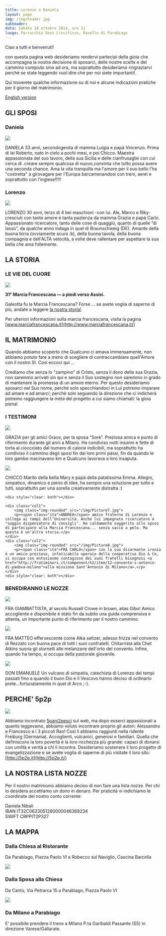 ```yaml
---
title: Lorenzo e Daniela
layout: page
img: /img/header.jpg
subheader:
data: Sabato 18 ottobre 2014, ore 11
luogo: Parrocchia Gesù Crocifisso, Ravello di Parabiago
---
```


Ciao a tutti e benvenuti! 

con questa pagina web desideriamo rendervi partecipi della gioia che accompagna la nostra decisione di sposarci, delle nostre scelte e del cammino compiuto sino ad ora, ma soprattutto desideriamo ringraziarvi perchè se state leggendo vuol dire che per noi siete importanti!. 

Qui troverete qualche informazione su di noi e alcune indicazioni pratiche per il giorno del matrimonio. 


[English version](/en/)

## GLI SPOSI

### Daniela

<img class="float img-rounded" src="/img/Picture2.jpg">

DANIELA 33 anni, secondogenita di mamma Luigia e papà Vincenzo. Prima di lei Roberto, nato in cielo a pochi mesi, e poi Chicco. Maestra appassionata del suo lavoro, della sua Sicilia e delle cianfrusaglie con cui cerca di .creare sempre qualcosa di nuovo,convinta che tutto possa avere una seconda chance. Ama la vita tranquilla ma l'amore per il suo bello l'ha "costretta" a girovagare per l'Europa barcamenandosi con treni, aerei e soprattutto con l'inglese!!!!!

### Lorenzo

<img class="float img-rounded" src="/img/Picture3.jpg">

LORENZO 30 anni, terzo di 4 bei maschioni -con lui. Ale, Marco e Riky- cresciuti con tanto amore e tanta pazienza da mamma Grazia e papà Carlo. Appassionato ricercatore, tanto delle cose di quaggiù, quanto di quelle ”di lassù”, da qualche anno indaga in quel di Braunschweig (DE). Amante della buona birra (ovviamente scura :b), della buona tavola, della buona compagnia e dell'ALTA velocità, a volte deve rallentare per aspettare la sua bella che ama follemente.


## LA STORIA

### LE VIE DEL CUORE
<img class="float img-rounded wide" src="/img/Picture4.jpg">

**31° Marcia Francescana &mdash; a piedi verso Assisi.**

Galeotta fu la Marcia Francescana? Forse ...
se avete voglia di saperne di più, andate a leggere 
[la nostra storia!](http://5p2p.it/2013/06/19/fidanzati-senza-frontiere.html)

Per ulteriori informazioni sulla marcia francescana, visita la pagina [www.marciafrancescana.it](http://www.marciafrancescana.it/)

## IL MATRIMONIO

Quando abbiamo scoperto che Qualcuno ci amava immensamente, non abbiamo potuto fare a meno di scegliere di contraccambiare quell'Amore con il nostro SI. Così eccoci qui ... 

Crediamo che senza lo "zampino" di Cristo, senza il dono della sua Grazia, non saremmo arrivati sin qui e senza il Suo sostegno non saremmo in grado di mantenere la promessa di un amore eterno. Per questo desideriamo sposarci nel Suo nome, perchè solo specchiandoci in Lui potremo imparare ad amare e ad amarci; perchè solo seguendo la direzione che ci indicherà potremo raggiungere la mèta del progetto a cui siamo chiamati: la gioia piena! 

### I TESTIMONI


<div>
	<div class="col1">
		<img class="img-rounded" src="/img/Picture5.jpg">
		<p><span class="ita">GRAZIA</span> per gli amici Grace, per la sposa “Sorè”. Preziosa amica e punto di riferimento durante gli anni a Milano. Ha condiviso notti insonni e fette di torta al cioccolato dal numero di calorie indicibili, ma soprattutto ha condiviso il cammino degli sposi fin dai loro primi passi, fin da quando le loro gambe macinavano km e Qualcuno lavorava a loro insaputa.</p>
	</div>
	<div class="col2">
		<img class="img-rounded" src="/img/Picture6.jpg">
		<p><span class="ita">CHICCO</span> Marito della bella Mary e papà della patatissima Emma. Allegro, simpatico, dinamico e pieno di idee, ha sempre una soluzione per tutto e tutti, soprattutto per una sorella creativamente distratta :) </p>
	</div>
	
	<div style="clear: both"></div>
	
	<div class="col1">
		<img class="img-rounded" src="/img/Picture7.jpg">
		<p><span class="ita">ANDREA</span> amico fraterno di Lorenzo e collega ai tempi dell’Università. Anche lui impegnato ricercatore e "saggio dispensatore di consigli". Ha caldamente suggerito allo sposo di partecipare alla Marcia Francescana... senza sacco a pelo. Ma questa è un'altra storia.</p>
	</div>
	<div class="col2">
		<img class="img-rounded" src="/img/Picture8.jpg">
		<p><span class="ita">FRA CARLO</span> con la sua disarmante ironia è un amico prezioso, infaticabile operaio della cooperativa Dio & Co, si occupa con entusiasmo contagioso dei suoi fratelli bisognosi <a href="http://fratiminori.it/component/k2/item/12-convento-s-antonio-di-padova-milano">alla missione Sant'Antonio di Milano</a>.</p>
	</div>
	<div style="clear: both"></div>
	
</div>


### BENEDIRANNO LE NOZZE

<img class="float img-rounded" src="/img/Picture9.jpg">

FRA GIAMBATTISTA, al secolo Russell Crowe in brown, alias Gibo! Amico accogliente e disponibile è stato fin da subito una guida comprensiva e attenta, un importante punto di riferimento per il nostro cammino. 

<div style="clear: both"></div>

<img class="float img-rounded" src="/img/Picture10.jpg">

 FRA MATTEO effervescente come Alka seltzer, adesso frizza nel convento di Rezzato con buona pace di tutti i suoi confratelli. Chitarrista alla Chet Atkins suona gli stornelli alle melanzane dell'orto del convento. Infine, quando ha tempo, si occupa della pastorale giovanile. 

<div style="clear: both"></div>

 <img class="float img-rounded" src="/img/Picture11.jpg">

 DON EMANUELE Un vulcano di simpatia, catechista di Lorenzo dei tempi passati fino a quando il buon Dio e il Vescovo hanno deciso di ordinarlo prete...fortunatamente in quel di Arco ;-). 

<div style="clear: both"></div>
 
 
## PERCHE' 5p2p 

<img class="float img-rounded wide" src="/img/Picture12.jpg">

Abbiamo incontrato [5pani2pesci](http://5p2p.it/) sul web, ma dopo esserci appassionati a quanto leggevamo, abbiamo voluto incontrare proprio gli autori: Alessandra e Francesco e i 3 piccoli Rao! Così li abbiamo raggiunti nella ridente Freiburg (Germania). Accoglienti, vulcanici, generosi e familiari. Quella che definiscono la loro povertà è la loro ricchezza più grande: capaci di donarsi con umiltà e verità a chi li incontra. Desideriamo sostenere il loro progetto di evangelizzazione e se avete voglia di saperne di più visitate il loro sito: [http://5p2p.it](http://5p2p.it/)

## LA NOSTRA LISTA NOZZE 

Per il nostro matrimonio abbiamo deciso di non fare una lista nozze. Per chi lo desidera accettiamo un dono in denaro. Per praticità vi indichiamo le coordinate del nostro conto corrente:

Daniela Nibali <br>
IBAN IT32C0623051280000046369234 <br>
SWIFT CRPPIT2P327 



## LA MAPPA

### Dalla Chiesa al Ristorante

Da Parabiago, Piazza Paolo VI a Robecco sul Naviglio, Cascina Barcella

[![](/img/map1.png)](https://www.google.it/maps/dir/Parrocchia+Ges%C3%B9+Crocifisso,+Piazza+Paolo+VI,+1,+20015+Parabiago+Milano/Azienda+Agrituristica+la+Barcella+di+Oldani+N.+e+M,+Cascina+Barcella,+20087+Robecco+Sul+Naviglio+Milano/@45.4808429,8.8438818,12z/data=!3m1!4b1!4m13!4m12!1m5!1m1!1s0x4786ed55370f973d:0x2004861ce2542997!2m2!1d8.934797!2d45.55385!1m5!1m1!1s0x4786f064757f4641:0x8c43808c6f4457fb!2m2!1d8.851288!2d45.421848)

### Dalla Sposa alla Chiesa

Da Cantù, Via Petrarca 15 a Parabiago, Piazza Paolo VI

[![](/img/map2.png)](https://www.google.it/maps/dir/Via+Francesco+Petrarca,+15,+Cant%C3%B9+CO/Parrocchia+Ges%C3%B9+Crocifisso,+Piazza+Paolo+VI,+1,+20015+Parabiago+Milano/@45.6124249,8.8978979,11z/data=!4m13!4m12!1m5!1m1!1s0x478698796a0c8ecf:0x78da83b8d219c7bf!2m2!1d9.1682826!2d45.7203382!1m5!1m1!1s0x4786ed55370f973d:0x2004861ce2542997!2m2!1d8.934797!2d45.55385)



### Da Milano a Parabiago

E' possibile prendere il treno a Milano P.ta Garibaldi Passante (S5) in direzione Varese/Gallarate.



